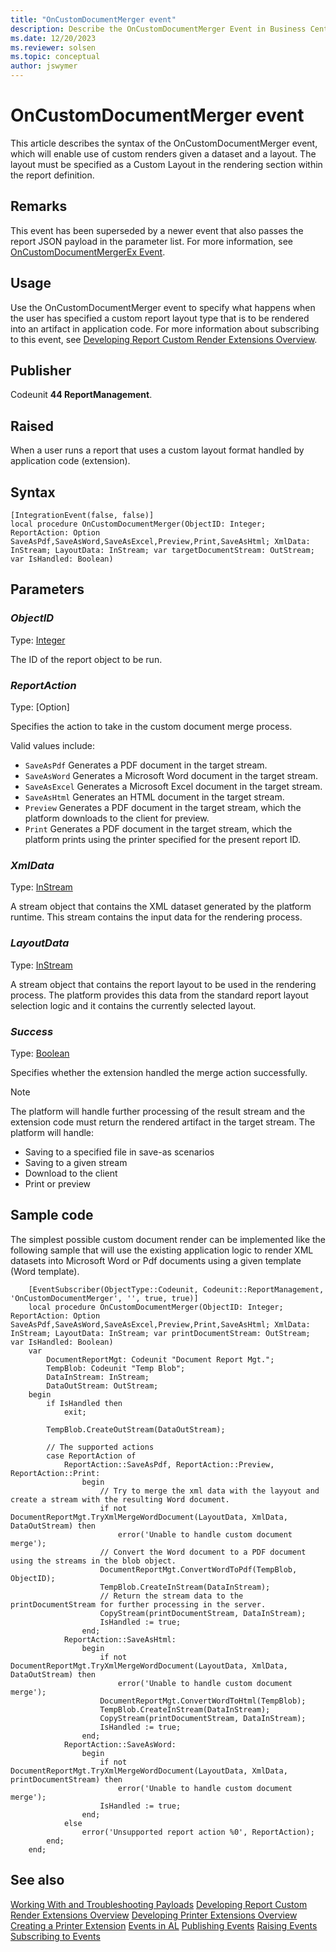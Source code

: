 ```yaml
---
title: "OnCustomDocumentMerger event"
description: Describe the OnCustomDocumentMerger Event in Business Central.
ms.date: 12/20/2023
ms.reviewer: solsen
ms.topic: conceptual
author: jswymer
---
```


# OnCustomDocumentMerger event

This article describes the syntax of the OnCustomDocumentMerger event, which will enable use of custom renders given a dataset and a layout. The layout must be specified as a Custom Layout in the rendering section within the report definition.

## Remarks  

This event has been superseded by a newer event that also passes the report JSON payload in the parameter list. For more information, see [OnCustomDocumentMergerEx Event](devenv-oncustomdocumentmergerex-event.md).

## Usage

Use the OnCustomDocumentMerger event to specify what happens when the user has specified a custom report layout type that is to be rendered into an artifact in application code. For more information about subscribing to this event, see [Developing Report Custom Render Extensions Overview](devenv-report-custom-render.md).

## Publisher

Codeunit **44 ReportManagement**.

## Raised

When a user runs a report that uses a custom layout format handled by application code (extension).

## Syntax

```AL
[IntegrationEvent(false, false)]
local procedure OnCustomDocumentMerger(ObjectID: Integer; ReportAction: Option SaveAsPdf,SaveAsWord,SaveAsExcel,Preview,Print,SaveAsHtml; XmlData: InStream; LayoutData: InStream; var targetDocumentStream: OutStream; var IsHandled: Boolean)
```

## Parameters

### *ObjectID*

Type: [Integer](methods-auto/integer/integer-data-type.md)

The ID of the report object to be run.

### *ReportAction*

Type: [Option]

Specifies the action to take in the custom document merge process.

Valid values include:

- `SaveAsPdf` Generates a PDF document in the target stream.
- `SaveAsWord` Generates a Microsoft Word document in the target stream.
- `SaveAsExcel` Generates a Microsoft Excel document in the target stream.
- `SaveAsHtml` Generates an HTML document in the target stream.
- `Preview` Generates a PDF document in the target stream, which the platform downloads to the client for preview.
- `Print` Generates a PDF document in the target stream, which the platform prints using the printer specified for the present report ID.

### *XmlData*

Type: [InStream](methods-auto/instream/instream-data-type.md)

A stream object that contains the XML dataset generated by the platform runtime. This stream contains the input data for the rendering process.

### *LayoutData*

Type: [InStream](methods-auto/instream/instream-data-type.md)

A stream object that contains the report layout to be used in the rendering process. The platform provides this data from the standard report layout selection logic and it contains the currently selected layout.

### *Success*

Type: [Boolean](methods-auto/boolean/boolean-data-type.md)

Specifies whether the extension handled the merge action successfully.

> [!NOTE]  
> The platform will handle further processing of the result stream and the extension code must return the rendered artifact in the target stream. The platform will handle:
>
> - Saving to a specified file in save-as scenarios
> - Saving to a given stream
> - Download to the client
> - Print or preview

## Sample code

The simplest possible custom document render can be implemented like the following sample that will use the existing application logic to render XML datasets into Microsoft Word or Pdf documents using a given template (Word template).

```al
    [EventSubscriber(ObjectType::Codeunit, Codeunit::ReportManagement, 'OnCustomDocumentMerger', '', true, true)]
    local procedure OnCustomDocumentMerger(ObjectID: Integer; ReportAction: Option SaveAsPdf,SaveAsWord,SaveAsExcel,Preview,Print,SaveAsHtml; XmlData: InStream; LayoutData: InStream; var printDocumentStream: OutStream; var IsHandled: Boolean)
    var
        DocumentReportMgt: Codeunit "Document Report Mgt.";
        TempBlob: Codeunit "Temp Blob";
        DataInStream: InStream;
        DataOutStream: OutStream;
    begin
        if IsHandled then
            exit;

        TempBlob.CreateOutStream(DataOutStream);

        // The supported actions
        case ReportAction of
            ReportAction::SaveAsPdf, ReportAction::Preview, ReportAction::Print:
                begin
                    // Try to merge the xml data with the layyout and create a stream with the resulting Word document.
                    if not DocumentReportMgt.TryXmlMergeWordDocument(LayoutData, XmlData, DataOutStream) then
                        error('Unable to handle custom document merge');
                    // Convert the Word document to a PDF document using the streams in the blob object.
                    DocumentReportMgt.ConvertWordToPdf(TempBlob, ObjectID);
                    TempBlob.CreateInStream(DataInStream);
                    // Return the stream data to the printDocumentStream for further processing in the server.
                    CopyStream(printDocumentStream, DataInStream);
                    IsHandled := true;
                end;
            ReportAction::SaveAsHtml:
                begin
                    if not DocumentReportMgt.TryXmlMergeWordDocument(LayoutData, XmlData, DataOutStream) then
                        error('Unable to handle custom document merge');
                    DocumentReportMgt.ConvertWordToHtml(TempBlob);
                    TempBlob.CreateInStream(DataInStream);
                    CopyStream(printDocumentStream, DataInStream);
                    IsHandled := true;
                end;
            ReportAction::SaveAsWord:
                begin
                    if not DocumentReportMgt.TryXmlMergeWordDocument(LayoutData, XmlData, printDocumentStream) then
                        error('Unable to handle custom document merge');
                    IsHandled := true;
                end;
            else
                error('Unsupported report action %0', ReportAction);
        end;
    end;
```

## See also

[Working With and Troubleshooting Payloads](devenv-reports-troubleshoot-printing.md)
[Developing Report Custom Render Extensions Overview](devenv-report-custom-render.md)
[Developing Printer Extensions Overview](devenv-reports-printing.md)
[Creating a Printer Extension](devenv-reports-create-printer-extension.md)
[Events in AL](devenv-events-in-al.md)
[Publishing Events](devenv-publishing-events.md)
[Raising Events](devenv-raising-events.md)
[Subscribing to Events](devenv-subscribing-to-events.md)

